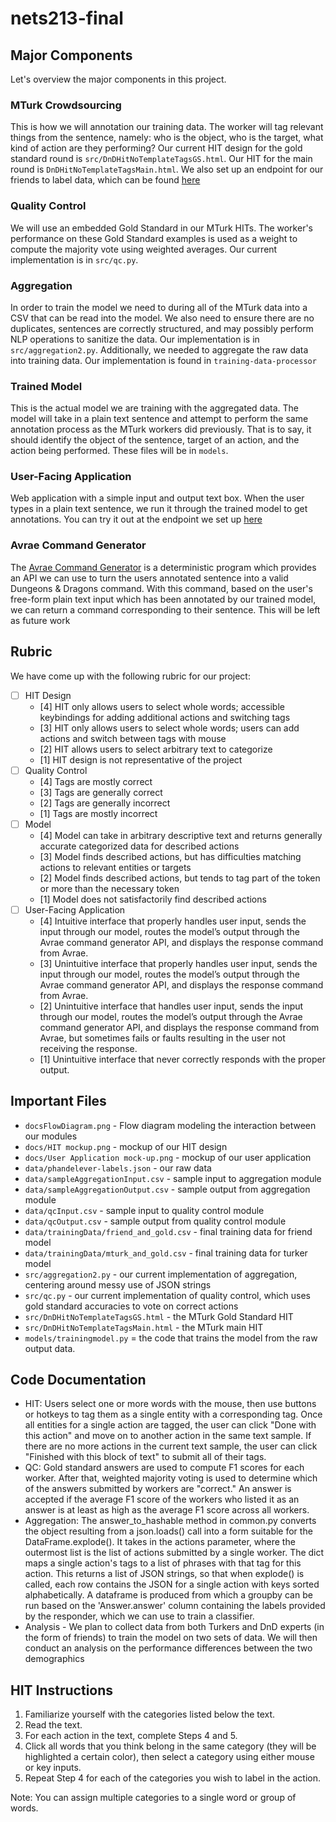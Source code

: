 # nets213-final

## Major Components

Let's overview the major components in this project.

### MTurk Crowdsourcing

This is how we will annotation our training data. The worker will tag relevant
things from the sentence, namely: who is the object, who is the target, what
kind of action are they performing? Our current HIT design for the gold standard round
is `src/DnDHitNoTemplateTagsGS.html`. Our HIT for the main round is `DnDHitNoTemplateTagsMain.html`.
We also set up an endpoint for our friends to label data, which can be found [here](http://ec2-52-204-50-75.compute-1.amazonaws.com/)


### Quality Control

We will use an embedded Gold Standard in our MTurk HITs. The worker's
performance on these Gold Standard examples is used as a weight to compute the
majority vote using weighted averages. Our current implementation is in
`src/qc.py`.

### Aggregation

In order to train the model we need to during all of the MTurk data into a CSV
that can be read into the model. We also need to ensure there are no duplicates,
sentences are correctly structured, and may possibly perform NLP operations to
sanitize the data. Our implementation is in `src/aggregation2.py`. Additionally,
we needed to aggregate the raw data into training data. Our implementation is found 
in `training-data-processor`

### Trained Model

This is the actual model we are training with the aggregated data. The model
will take in a plain text sentence and attempt to perform the same annotation
process as the MTurk workers did previously. That is to say, it should identify
the object of the sentence, target of an action, and the action being performed.
These files will be in `models`.

### User-Facing Application

Web application with a simple input and output text box. When the user types in
a plain text sentence, we run it through the trained model to get annotations. You can 
try it out at the endpoint we set up [here](http://ec2-54-91-115-42.compute-1.amazonaws.com:5000/)


### Avrae Command Generator

The [Avrae Command Generator](https://avrae.io/) is a deterministic program
which provides an API we can use to turn the users annotated sentence into a
valid Dungeons & Dragons command. With this command, based on the user's
free-form plain text input which has been annotated by our trained model, we can
return a command corresponding to their sentence. This will be left as future work

## Rubric

We have come up with the following rubric for our project:

- [ ] HIT Design
  - [4] HIT only allows users to select whole words; accessible keybindings for
    adding additional actions and switching tags
  - [3] HIT only allows users to select whole words; users can add actions and
    switch between tags with mouse
  - [2] HIT allows users to select arbitrary text to categorize
  - [1] HIT design is not representative of the project
- [ ] Quality Control
  - [4] Tags are mostly correct
  - [3] Tags are generally correct
  - [2] Tags are generally incorrect
  - [1] Tags are mostly incorrect
- [ ] Model
  - [4] Model can take in arbitrary descriptive text and returns generally
    accurate categorized data for described actions
  - [3] Model finds described actions, but has difficulties matching actions to
    relevant entities or targets
  - [2] Model finds described actions, but tends to tag part of the token or
    more than the necessary token
  - [1] Model does not satisfactorily find described actions
- [ ] User-Facing Application
  - [4] Intuitive interface that properly handles user input, sends the input
    through our model, routes the model’s output through the Avrae command
    generator API, and displays the response command from Avrae.
  - [3] Unintuitive interface that properly handles user input, sends the input
    through our model, routes the model’s output through the Avrae command
    generator API, and displays the response command from Avrae.
  - [2] Unintuitive interface that handles user input, sends the input through
    our model, routes the model’s output through the Avrae command generator
    API, and displays the response command from Avrae, but sometimes fails or
    faults resulting in the user not receiving the response.
  - [1] Unintuitive interface that never correctly responds with the proper
    output.

## Important Files

- `docsFlowDiagram.png` - Flow diagram modeling the interaction between our
  modules
- `docs/HIT mockup.png` - mockup of our HIT design
- `docs/User Application mock-up.png` - mockup of our user application
- `data/phandelever-labels.json` - our raw data
- `data/sampleAggregationInput.csv` - sample input to aggregation module
- `data/sampleAggregationOutput.csv` - sample output from aggregation module
- `data/qcInput.csv` - sample input to quality control module
- `data/qcOutput.csv` - sample output from quality control module
- `data/trainingData/friend_and_gold.csv` - final training data for friend model
- `data/trainingData/mturk_and_gold.csv` - final training data for turker model
- `src/aggregation2.py` - our current implementation of aggregation, centering
  around messy use of JSON strings
- `src/qc.py` - our current implementation of quality control, which uses gold
  standard accuracies to vote on correct actions
- `src/DnDHitNoTemplateTagsGS.html` - the MTurk Gold Standard HIT
- `src/DnDHitNoTemplateTagsMain.html` - the MTurk main HIT
- `models/trainingmodel.py` = the code that trains the model from the raw output data. 

## Code Documentation

- HIT: Users select one or more words with the mouse, then use buttons or hotkeys to tag them as a single entity with a corresponding tag. Once all entities for a single action are tagged, the user can click "Done with this action" and move on to another action in the same text sample. If there are no more actions in the current text sample, the user can click "Finished with this block of text" to submit all of their tags.
- QC: Gold standard answers are used to compute F1 scores for each worker. After that, weighted majority voting is used to determine which of the answers submitted by workers are "correct." An answer is accepted if the average F1 score of the workers who listed it as an answer is at least as high as the average F1 score across all workers.
- Aggregation:
The answer_to_hashable method in common.py converts the object resulting from a json.loads() call into a form suitable
  for the DataFrame.explode(). It takes in the actions parameter, where the outermost list is the list of actions submitted by a
  single worker. The dict maps a single action's tags to a list of phrases with that tag for this action.
  This returns a list of JSON strings, so that when explode() is called, each row contains the JSON for a single action with 
  keys sorted alphabetically.
A dataframe is produced from which a groupby can be run based on the 'Answer.answer' column containing the labels provided by the responder, 
  which we can use to train a classifier.
- Analysis - We plan to collect data from both Turkers and DnD experts (in the form of friends) to train the model on two sets of data. We will then conduct an analysis on the performance differences between the two demographics

## HIT Instructions
1. Familiarize yourself with the categories listed below the text. 
2. Read the text. 
3. For each action in the text, complete Steps 4 and 5. 
4. Click all words that you think belong in the same category (they will be highlighted a certain color), then select a category using either mouse or key inputs. 
5. Repeat Step 4 for each of the categories you wish to label in the action. 

Note: You can assign multiple categories to a single word or group of words. 


